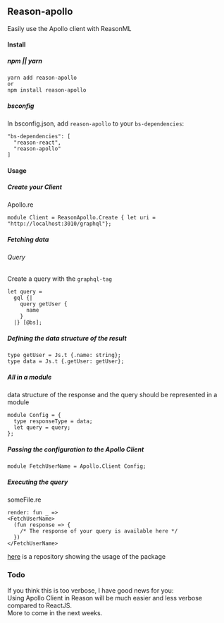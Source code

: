 ## Reason-apollo

Easily use the Apollo client with ReasonML

#### Install

##### npm || yarn
```
yarn add reason-apollo
or
npm install reason-apollo
```

##### bsconfig
In bsconfig.json, add `reason-apollo` to your `bs-dependencies`:
```
"bs-dependencies": [
  "reason-react",
  "reason-apollo"
]
```


#### Usage 

##### Create your Client


Apollo.re
```
module Client = ReasonApollo.Create { let uri = "http://localhost:3010/graphql"};

```

 
 ##### Fetching data
 
 ###### Query
 Create a query with the `graphql-tag`
 ```
 let query =
   gql {|
     query getUser {
       name
     }
   |} [@bs];
 ```
 ##### Defining the data structure of the result
 ```
 type getUser = Js.t {.name: string};
 type data = Js.t {.getUser: getUser};
 ```
 
 ##### All in a module
 data structure of the response and the query should be represented in a module 
 ```
 module Config = {
   type responseType = data;
   let query = query;
 };

 ```
 
 ##### Passing the configuration to the Apollo Client
 ```
 module FetchUserName = Apollo.Client Config;
 ```
 
 ##### Executing the query
 someFile.re
 ```
 render: fun _ =>
 <FetchUserName>
   (fun response => {
     /* The response of your query is available here */
   })
 </FetchUserName>
 ```
 
 [here](https://github.com/Gregoirevda/reason-apollo-test-usage) is a repository showing the usage of the package
 
 
 ### Todo
 If you think this is too verbose, I have good news for you:   
 Using Apollo Client in Reason will be much easier and less verbose compared to ReactJS.  
 More to come in the next weeks.